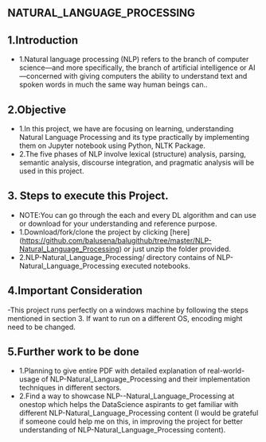 ## NATURAL_LANGUAGE_PROCESSING

## 1.Introduction
- 1.Natural language processing (NLP) refers to the branch of computer science—and more specifically, the branch of artificial intelligence or AI—concerned with giving computers the ability to understand text and spoken words in much the same way human beings can..

## 2.Objective
- 1.In this project, we have are focusing on learning, understanding Natural Language Processing and its type practically by implementing them on Jupyter notebook using Python, NLTK Package.
- 2.The five phases of NLP involve lexical (structure) analysis, parsing, semantic analysis, discourse integration, and pragmatic analysis will be used in this project.

## 3. Steps to execute this Project.
- NOTE:You can go through the each and every DL algorithm and can use or download for your understanding and reference purpose.
- 1.Download/fork/clone the project by clicking [here] (https://github.com/balusena/balugithub/tree/master/NLP-Natural_Language_Processing) or just unzip the folder provided.
- 2.NLP-Natural_Language_Processing/ directory contains of NLP-Natural_Language_Processing executed notebooks.

## 4.Important Consideration
-This project runs perfectly on a windows machine by following the steps mentioned in section 3. If want to run on a different OS, encoding might need to be changed.

## 5.Further work to be done
- 1.Planning to give entire PDF with detailed explanation of real-world-usage of NLP-Natural_Language_Processing and their implementation techniques in different sectors. 
- 2.Find a way to showcase NLP--Natural_Language_Processing at onestop which helps the DataScience aspirants to get familiar with different NLP-Natural_Language_Processing content (I would be grateful if someone could help me on this, in improving the project for better understanding of NLP-Natural_Language_Processing content).
